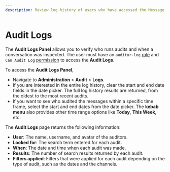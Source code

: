 ```yaml
---
description: Review log history of users who have accessed the Message Auditing Panel.
---
```


# Audit Logs

The **Audit Logs Panel** allows you to verify who runs audits and when a conversation was inspected. The user must have an `auditor-log` [role](../../../setup-and-configure/roles-in-rocket.chat.md) and `Can Audit Log` [permission](../../workspace-administration/permissions/) to access the **Audit Logs**.

To access the **Audit Logs Panel**,

* Navigate to **Administration** > **Audit** > **Logs**.
* If you are interested in the entire log history, clear the start and end date fields in the date picker. The full log history results are returned, from the oldest to the most recent audits.&#x20;
* If you want to see who audited the messages within a specific time frame, select the start and end dates from the date picker. The **kebab** **menu** also provides other time range options like **Today**, **This Week,** etc.

The **Audit Logs** page returns the following information:

* **User**: The name, username, and avatar of the auditors.
* **Looked for**: The search term entered for each audit.
* **When**: The date and time when each audit was made.
* **Results**: The number of search results returned by each audit.
* **Filters applied**: Filters that were applied for each audit depending on the type of audit, such as the dates and the channels.
